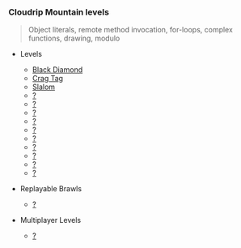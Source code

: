 ### Cloudrip Mountain levels

> Object literals, remote method invocation, for-loops, complex functions, drawing, modulo

+ Levels
    + [Black Diamond](360-Black_Diamond/)
    + [Crag Tag](358-Crag_Tag/)
    + [Slalom](359-Slalom/)
    + [?](.../)
    + [?](.../)
    + [?](.../)
    + [?](.../)
    + [?](.../)
    + [?](.../)
    + [?](.../)
    + [?](.../)
    + [?](.../)
    + [?](.../)

+ Replayable Brawls
    + [?](.../)

+ Multiplayer Levels
    + [?](.../)
